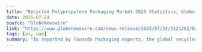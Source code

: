 ```yaml
---
title: "Recycled Polypropylene Packaging Market 2025 Statistics, Global Valuation and Regional Trends"
date: 2025-07-24
source: "GlobeNewswire"
link: "https://www.globenewswire.com/news-release/2025/07/24/3121202/0/en/Recycled-Polypropylene-Packaging-Market-2025-Statistics-Global-Valuation-and-Regional-Trends.html"
tags: [ai, uae]
summary: "As reported by Towards Packaging experts, the global recycled polypropylene in packaging market is anticipated to rise from USD 9.23 billion in 2024 to approximately USD 17.66 billion by 2034, with a CAGR of 6.73% from 2025 to 2034. As reported by Towards Pac…"
---
```


